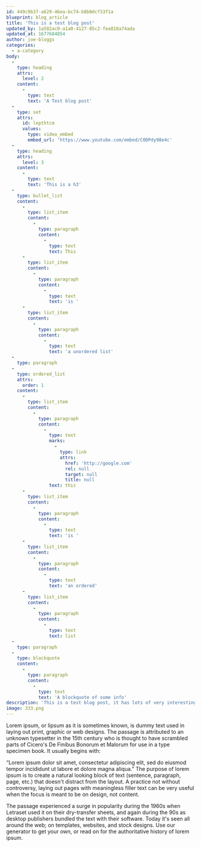 ```yaml
---
id: 449c9b37-a629-46ea-bc74-b8b0dcf33f1a
blueprint: blog_article
title: 'This is a test blog post'
updated_by: 1a582ac0-a1a0-4127-85c2-fea818a74ada
updated_at: 1677684854
author: joe-bloggs
categories:
  - a-category
body:
  -
    type: heading
    attrs:
      level: 2
    content:
      -
        type: text
        text: 'A Test blog post'
  -
    type: set
    attrs:
      id: lepthtcm
      values:
        type: video_embed
        embed_url: 'https://www.youtube.com/embed/C0DPdy98e4c'
  -
    type: heading
    attrs:
      level: 3
    content:
      -
        type: text
        text: 'This is a h3'
  -
    type: bullet_list
    content:
      -
        type: list_item
        content:
          -
            type: paragraph
            content:
              -
                type: text
                text: This
      -
        type: list_item
        content:
          -
            type: paragraph
            content:
              -
                type: text
                text: 'is '
      -
        type: list_item
        content:
          -
            type: paragraph
            content:
              -
                type: text
                text: 'a unordered list'
  -
    type: paragraph
  -
    type: ordered_list
    attrs:
      order: 1
    content:
      -
        type: list_item
        content:
          -
            type: paragraph
            content:
              -
                type: text
                marks:
                  -
                    type: link
                    attrs:
                      href: 'http://google.com'
                      rel: null
                      target: null
                      title: null
                text: this
      -
        type: list_item
        content:
          -
            type: paragraph
            content:
              -
                type: text
                text: 'is '
      -
        type: list_item
        content:
          -
            type: paragraph
            content:
              -
                type: text
                text: 'an ordered'
      -
        type: list_item
        content:
          -
            type: paragraph
            content:
              -
                type: text
                text: list
  -
    type: paragraph
  -
    type: blockquote
    content:
      -
        type: paragraph
        content:
          -
            type: text
            text: 'A blockquote of some info'
description: 'This is a test blog post, it has lots of very interesting information about lots of stuff.'
image: 333.png
---
```

Lorem ipsum, or lipsum as it is sometimes known, is dummy text used in laying out print, graphic or web designs. The passage is attributed to an unknown typesetter in the 15th century who is thought to have scrambled parts of Cicero's De Finibus Bonorum et Malorum for use in a type specimen book. It usually begins with:

“Lorem ipsum dolor sit amet, consectetur adipiscing elit, sed do eiusmod tempor incididunt ut labore et dolore magna aliqua.”
The purpose of lorem ipsum is to create a natural looking block of text (sentence, paragraph, page, etc.) that doesn't distract from the layout. A practice not without controversy, laying out pages with meaningless filler text can be very useful when the focus is meant to be on design, not content.

The passage experienced a surge in popularity during the 1960s when Letraset used it on their dry-transfer sheets, and again during the 90s as desktop publishers bundled the text with their software. Today it's seen all around the web; on templates, websites, and stock designs. Use our generator to get your own, or read on for the authoritative history of lorem ipsum.